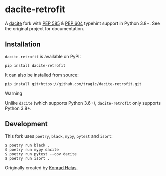 
# dacite-retrofit

A [dacite][dacite-repo] fork with [PEP 585][pep-585] & [PEP 604][pep-604] typehint
support in Python 3.8+. See the original project for documentation.

## Installation

`dacite-retrofit` is available on PyPI:
```
pip install dacite-retrofit
```

It can also be installed from source:
```
pip install git+https://github.com/trag1c/dacite-retrofit.git
```

> [!Warning]
> Unlike `dacite` (which supports Python 3.6+), `dacite-retrofit` only supports
> Python 3.8+.

## Development
This fork uses `poetry`, `black`, `mypy`, `pytest` and `isort`:
```console
$ poetry run black .
$ poetry run mypy dacite
$ poetry run pytest --cov dacite
$ poetry run isort .
```

Originally created by [Konrad Hałas][halas-homepage].

[dacite-repo]: https://github.com/konradhalas/dacite
[pep-585]: https://www.python.org/dev/peps/pep-0585/
[pep-604]: https://www.python.org/dev/peps/pep-0604/
[halas-homepage]: https://konradhalas.pl
